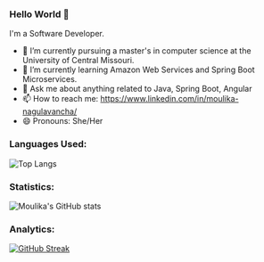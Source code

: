 ### Hello World 👋

<!--
**moulika-nagulavancha/moulika-nagulavancha** is a ✨ _special_ ✨ repository because its `README.md` (this file) appears on your GitHub profile.

Here are some ideas to get you started:-->
I'm a Software Developer.

- 🔭 I’m currently pursuing a master's in computer science at the University of Central Missouri.
- 🌱 I’m currently learning Amazon Web Services and Spring Boot Microservices.
- 💬 Ask me about anything related to Java, Spring Boot, Angular
- 📫 How to reach me: https://www.linkedin.com/in/moulika-nagulavancha/
- 😄 Pronouns: She/Her

### Languages Used:
![Top Langs](https://github-readme-stats.vercel.app/api/top-langs/?username=moulika-nagulavancha&hide_progress=false)

### Statistics:
![Moulika's GitHub stats](https://github-readme-stats.vercel.app/api?username=moulika-nagulavancha)

### Analytics:
[![GitHub Streak](https://github-readme-streak-stats.herokuapp.com/?user=moulika-nagulavancha&theme=transparent)](https://git.io/streak-stats)

